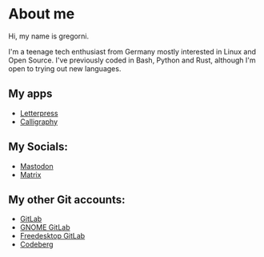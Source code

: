# About me

Hi, my name is gregorni.

I'm a teenage tech enthusiast from Germany mostly interested in Linux and Open Source.
I've previously coded in Bash, Python and Rust, although I'm open to trying out new languages.

## My apps

- [Letterpress](https://gitlab.gnome.org/World/letterpress)
- [Calligraphy](https://gitlab.gnome.org/World/calligraphy)


## My Socials:
- [Mastodon](https://fosstodon.org/@gregorni)
- [Matrix](https://matrix.to/#/@gregorni:gnome.org)

## My other Git accounts:
- [GitLab](https://gitlab.com/gregorni)
- [GNOME GitLab](https://gitlab.gnome.org/gregorni)
- [Freedesktop GitLab](https://gitlab.freedesktop.org/gregorni)
- [Codeberg](https://codeberg.org/gregorni)
